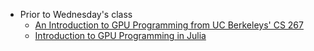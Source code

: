 - Prior to Wednesday's class
   + [An Introduction to GPU Programming from UC Berkeleys' CS 267](https://www.google.com/url?q=https://drive.google.com/open?id%3D12TwgVcVqoW8T9eyz7RuYQ9yw_si8kbA4&sa=D&ust=1552545124586000&usg=AFQjCNEVUOkMHkibZEqn4VdnP2cisONDpQ)
   + [Introduction to GPU Programming in Julia](https://nextjournal.com/sdanisch/julia-gpu-programming)
